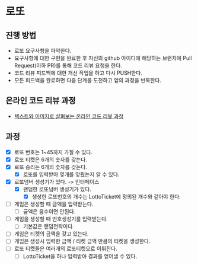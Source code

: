 # 로또
## 진행 방법
* 로또 요구사항을 파악한다.
* 요구사항에 대한 구현을 완료한 후 자신의 github 아이디에 해당하는 브랜치에 Pull Request(이하 PR)를 통해 코드 리뷰 요청을 한다.
* 코드 리뷰 피드백에 대한 개선 작업을 하고 다시 PUSH한다.
* 모든 피드백을 완료하면 다음 단계를 도전하고 앞의 과정을 반복한다.

## 온라인 코드 리뷰 과정
* [텍스트와 이미지로 살펴보는 온라인 코드 리뷰 과정](https://github.com/next-step/nextstep-docs/tree/master/codereview)

## 과정
- [X] 로또 번호는 1~45까지 가질 수 있다.
- [X] 로또 티켓은 6개의 숫자를 갖는다.
- [X] 로또 승리는 6개의 숫자를 갖는다.
    - [X] 로또를 입력받아 몇개를 맞췄는지 알 수 있다.
- [X] 로또넘버 생성기가 있다. -> 인터페이스
    - [X] 랜덤한 로또넘버 생성기가 있다.
      - [X] 생성한 로또번호의 개수는 LottoTicket에 정의된 개수와 같아야 한다.
- [ ] 게임은 생성할 때 금액을 입력받는다.
    - [ ] 금액은 음수이면 안된다.
- [ ] 게임을 생성할 때 번호생성기를 입력받는다.
    - [ ] 기본값은 랜덤전략이다. 
- [ ] 게임은 티켓의 금액을 갖고 있는다.
- [ ] 게임은 생성시 입력한 금액 / 티켓 금액 만큼의 티켓을 생성한다.
- [ ] 로또 티켓들은 여러개의 로또티켓으로 이뤄진다.
    - [ ] LottoTicket을 하나 입력받아 결과를 얻어낼 수 있다.